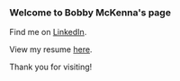 ### Welcome to Bobby McKenna's page

Find me on [LinkedIn](https://www.linkedin.com/in/bobby-mckenna/).

View my resume [here](resume.html).



Thank you for visiting!
